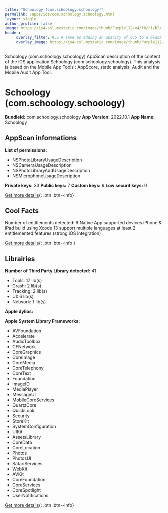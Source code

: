 ```yaml
---
title: "Schoology (com.schoology.schoology)"
permalink: /apps/ios/com.schoology.schoology.html
layout: single
author_profile: false
image: https://is4-ssl.mzstatic.com/image/thumb/Purple112/v4/fb/c1/b2/fbc1b264-1ca0-f915-8ff8-e71c3096af9e/AppIcon-1x_U007emarketing-0-7-0-85-220.png/512x512bb.jpg
header: 
     overlay_filter: 0.5 # same as adding an opacity of 0.5 to a black background
     overlay_image: https://is4-ssl.mzstatic.com/image/thumb/Purple112/v4/fb/c1/b2/fbc1b264-1ca0-f915-8ff8-e71c3096af9e/AppIcon-1x_U007emarketing-0-7-0-85-220.png/512x512bb.jpg
---
```

Schoology (com.schoology.schoology) AppScan description of the content of the iOS application Schoology (com.schoology.schoology). This analysis is based on the Mobile App Tools : AppScore, static analysis, Audit and the Mobile Audit App Tool.

# Schoology (com.schoology.schoology)

**BundleId:** com.schoology.schoology
**App Version:** 2022.10.1
**App Name:** Schoology


## AppScan informations 

**List of permissions:** 
- NSPhotoLibraryUsageDescription
- NSCameraUsageDescription
- NSPhotoLibraryAddUsageDescription
- NSMicrophoneUsageDescription
  
  
**Private keys:** 33
**Public keys:** 7
**Custom keys:** 9
**Low securit keys:** 0
  
[Get more details](/pricing.html){: .btn .btn--info}

## Cool Facts

Number of entitlements detected: 9
Native App
supported devices iPhone & iPad
build using Xcode 13
support multiple languages
at least 2 entitlemented features (strong iOS integration)
  
[Get more details](/pricing.html){: .btn .btn--info }

## Librairies 
**Number of Third Party Library detected:** 41
- Tools: 17 lib(s)
- Crash: 2 lib(s)
- Tracking: 2 lib(s)
- UI: 6 lib(s)
- Network: 1 lib(s)


**Apple dylibs:**


**Apple System Library Frameworks:**
- AVFoundation
- Accelerate
- AudioToolbox
- CFNetwork
- CoreGraphics
- CoreImage
- CoreMedia
- CoreTelephony
- CoreText
- Foundation
- ImageIO
- MediaPlayer
- MessageUI
- MobileCoreServices
- QuartzCore
- QuickLook
- Security
- StoreKit
- SystemConfiguration
- UIKit
- AssetsLibrary
- CoreData
- CoreLocation
- Photos
- PhotosUI
- SafariServices
- WebKit
- AVKit
- CoreFoundation
- CoreServices
- CoreSpotlight
- UserNotifications


  
[Get more details](/pricing.html){: .btn .btn--info}

